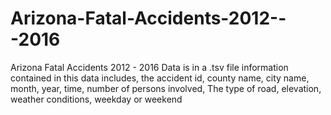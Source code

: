 # Arizona-Fatal-Accidents-2012---2016
Arizona Fatal Accidents 2012 - 2016
Data is in a .tsv file
information contained in this data includes, the accident id, county name, city name, month, year, 
time, number of persons involved, The type of road, elevation, weather conditions, weekday or weekend
